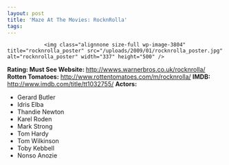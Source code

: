 ```yaml
---
layout: post
title: 'Maze At The Movies: RocknRolla'
tags:
---
```



                <img class="alignnone size-full wp-image-3804" title="rocknrolla_poster" src="/uploads/2009/01/rocknrolla_poster.jpg" alt="rocknrolla_poster" width="337" height="500" />
<p><strong>Rating: Must See
Website: </strong><a href="http://wwws.warnerbros.co.uk/rocknrolla/"><a href="http://wwws.warnerbros.co.uk/rocknrolla/">http://wwws.warnerbros.co.uk/rocknrolla/</a></a>
<strong>Rotten Tomatoes:</strong> <a href="http://www.rottentomatoes.com/m/rocknrolla/"><a href="http://www.rottentomatoes.com/m/rocknrolla/">http://www.rottentomatoes.com/m/rocknrolla/</a></a>
<strong>IMDB:</strong> <a href="http://www.imdb.com/title/tt1032755/"><a href="http://www.imdb.com/title/tt1032755/">http://www.imdb.com/title/tt1032755/</a></a>
<strong>Actors:</strong></p>
<ul>
    <li>Gerard Butler</li>
    <li>Idris Elba</li>
    <li>Thandie Newton</li>
    <li>Karel Roden</li>
    <li>Mark Strong</li>
    <li>Tom Hardy</li>
    <li>Tom Wilkinson</li>
    <li>Toby Kebbell</li>
    <li>Nonso Anozie</li>
</ul>
